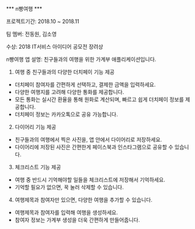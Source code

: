 *** n빵여행 ***

프로젝트기간: 2018.10 ~ 2018.11

팀 멤버: 전동원, 김소영

수상: 2018 IT서비스 아이디어 공모전 장려상

n빵여행 앱 설명:
친구들과의 여행을 위한 가계부 애플리케이션입니다.

1. 여행 중 친구들과의 다양한 더치페이 기능 제공
- 더치페이 참여자를 간편하게 선택하고, 결제한 금액을 입력하세요.
- 다양한 여행지를 고려해 다양한 통화를 제공합니다.
- 모든 통화는 실시간 환율을 통해 원화로 계산되며, 빠르고 쉽게 더치페이 정보를 제공합니다.
- 더치페이 정보는 카카오톡으로 공유 가능합니다.

2. 다이어리 기능 제공
- 친구들과의 여행에서 찍은 사진을, 앱 안에서 다이어리로 저장하세요.
- 다이어리에 저장된 사진은 간편한게 페이스북과 인스타그램으로 공유할 수 있습니다.

3. 체크리스트 기능 제공
- 여행 중 반드시 기억해야할 일들을 체크리스트에 저장해서 기억하세요.
- 기억할 필요가 없으면, 꾹 눌러 삭제할 수 있습니다.

4. 여행제목과 참여자만 있으면, 다양한 여행을 추가할 수 있습니다.
- 여행제목과 참여자를 입력해 여행을 생성하세요.
- 참여자 정보는 가계부 생성을 더욱 간편하게 만들어줍니다.
